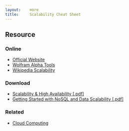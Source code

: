 ```yaml
---
layout:    more
title:     Scalability Cheat Sheet
---
```

<div class="content content-400">
    <div class="board board-326">
        <h2 class="board-title">Resource</h2>
        <div class="board-card">
            <h3 class="board-card-title">Online</h3>
            <ul>
                <li><a href="">Official Website</a></li>
                <li><a href="">Wolfram Alpha Tools</a></li>
                <li><a href="http://en.wikipedia.org/wiki/High_availability">Wikipedia Scalability</a></li>
            </ul>
        </div>
        <div class="board-card">
            <h3 class="board-card-title">Download</h3>
            <ul>
                <li><a href="http://refcardz.dzone.com/refcardz/scalability">Scalability &amp; High Availability [.pdf]</a></li>
                <li><a href="http://refcardz.dzone.com/refcardz/getting-started-nosql-and-data">Getting Started with NoSQL and Data Scalability [.pdf]</a></li>
            </ul>
        </div>
        <div class="board-card">
            <h3 class="board-card-title">Related</h3>
            <ul>
                <li><a href="/cloud-computing" title="Cloud Computing Cheat Sheet">Cloud Computing</a></li>
            </ul>
        </div>
    </div>
</div>
